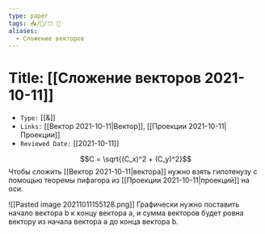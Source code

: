 ```yaml
---
type: paper
tags: 📥️/📜️/🩳 🔢
aliases:
  - Сложение векторов
---
```




# Title: **[[Сложение векторов 2021-10-11]]**
- `Type:` [[&]]
- `Links:` [[Вектор 2021-10-11|Вектор]], [[Проекции 2021-10-11|Проекции]]
- `Reviewed Date:` [[2021-10-11]]

$$C = \sqrt{(C_x)^2 + (C_y)^2}$$
Чтобы сложить [[Вектор 2021-10-11|вектора]] нужно взять гипотенузу c помощью теоремы пифагора из [[Проекции 2021-10-11|проекций]] на оси.

![[Pasted image 20211011155128.png]]
Графически нужно поставить начало вектора b к концу вектора a, и сумма векторов будет ровна вектору из начала вектора a до конца вектора b.